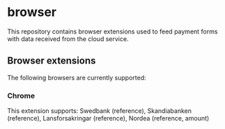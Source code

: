# browser

This repository contains browser extensions used to feed payment forms with data received from the cloud service.

## Browser extensions

The following browsers are currently supported:

### Chrome
This extension supports:
Swedbank (reference), Skandiabanken (reference), Lansforsakringar (reference), Nordea (reference, amount)
